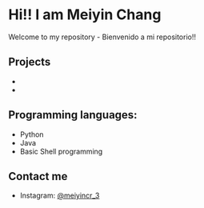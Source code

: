 
# Hi!! I am Meiyin Chang

Welcome to my repository - Bienvenido a mi repositorio!! 

## Projects
* 
* 

## Programming languages:
* Python
* Java
* Basic Shell programming

## Contact me 
* Instagram: [@meiyincr_3](https://www.instagram.com/meiyincr_3/)
